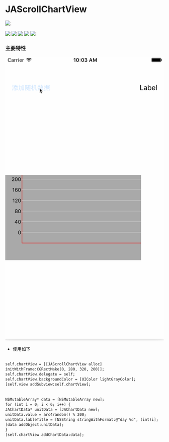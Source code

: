 # JAScrollChartView



![](https://avatars1.githubusercontent.com/u/4318332?v=3&s=460)

![](https://img.shields.io/github/stars/jaly19870729/JAScrollChartView.svg) ![](https://img.shields.io/github/forks/jaly19870729/JAScrollChartView.svg) ![](https://img.shields.io/github/tag/jaly19870729/JAScrollChartView.svg) ![](https://img.shields.io/github/release/jaly19870729/JAScrollChartView.svg) ![](https://img.shields.io/github/issues/jaly19870729/JAScrollChartView.svg)
### 主要特性

![](https://raw.githubusercontent.com/jaly19870729/JAScrollChartView/master/Screenshot/screenshot.gif)

- 使用如下


```objc

self.chartView = [[JAScrollChartView alloc] initWithFrame:CGRectMake(0, 280, 320, 200)];
self.chartView.delegate = self;
self.chartView.backgroundColor = [UIColor lightGrayColor];
[self.view addSubview:self.chartView];


NSMutableArray* data = [NSMutableArray new];
for (int i = 0; i < 6; i++) {
JAChartData* unitData = [JAChartData new];
unitData.value = arc4random() % 200;
unitData.lableTitle = [NSString stringWithFormat:@"day %d", (int)i];
[data addObject:unitData];
}
[self.chartView addChartData:data];

```